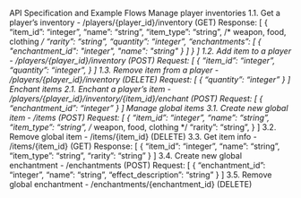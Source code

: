 API Specification and Example Flows
Manage player inventories
1.1. Get a player’s inventory - /players/{player_id}/inventory (GET)
Response: 
[
    {
        “item_id”: “integer”,
        “name”: “string”,
        “item_type”: “string”, /* weapon, food, clothing */
        “rarity”: “string”, 
        “quantity”: “integer”,
        “enchantments”: [
      	 {
        	      "enchantment_id": "integer",
       	      "name": "string"
      	 }
         ]
    }
]
1.2. Add item to a player - /players/{player_id}/inventory (POST)
Request:
[
    {
        “item_id”: “integer”,
        “quantity”: “integer”, 
    }
]
1.3. Remove item from a player - /players/{player_id}/inventory (DELETE)
Request:
[
    {
       “quantity”: “integer”
     }
]
Enchant items
2.1. Enchant a player’s item - /players/{player_id}/inventory/{item_id}/enchant (POST)
Request:
[
    {
       “enchantment_id”: “integer”
     }
]
Manage global items
3.1. Create new global item - /items (POST)
Request:
[
    {
      “item_id”: “integer”,
      “name”: “string”,
      “item_type”: “string”, /* weapon, food, clothing */
      “rarity”: “string”,
    }
]
3.2. Remove global item - /items/{item_id} (DELETE)
3.3. Get item info - /items/{item_id} (GET)
Response:
[
   {
      “item_id”: “integer”,
      “name”: “string”,
      “item_type”: “string”,
      “rarity”: “string”
   }
]
3.4. Create new global enchantment - /enchantments (POST)
Request:
[
    {
      “enchantment_id”: “integer”,
      “name”: “string”,
      “effect_description”: “string”
    }
]
3.5. Remove global enchantment - /enchantments/{enchantment_id} (DELETE)

